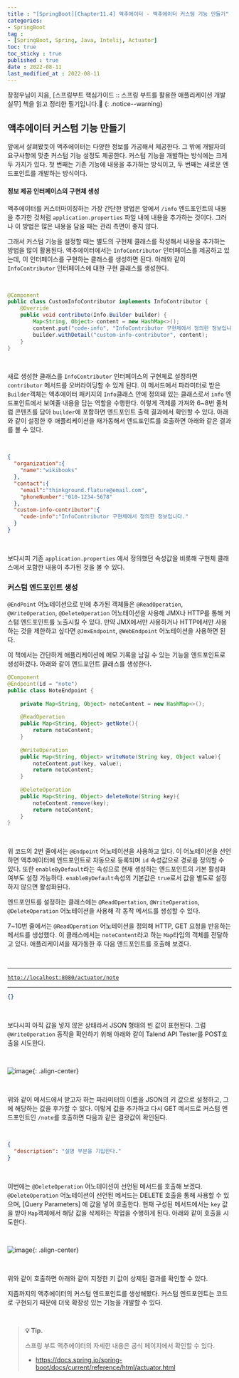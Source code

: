```yaml
---
title : "[SpringBoot][Chapter11.4] 액추에이터 - 액추에이터 커스텀 기능 만들기"
categories:
- SpringBoot
tag :
- [SpringBoot, Spring, Java, Intelij, Actuator]
toc: true
toc_sticky : true
published : true
date : 2022-08-11
last_modified_at : 2022-08-11
---
```






장정우님이 지음, [스프링부트 핵심가이드 :: 스프링 부트를 활용한 애플리케이션 개발 실무] 책을 읽고 정리한 필기입니다.📢
{: .notice--warning}





## 액추에이터 커스텀 기능 만들기

앞에서 살펴봤듯이 액추에이터는 다양한 정보를 가공해서 제공한다. 그 밖에 개발자의 요구사항에 맞춘 커스텀 기능 설정도 제공한다. 커스텀 기능을 개발하는 방식에는 크게 두 가지가 있다. 첫 번째는 기존 기능에 내용을 추가하는 방식이고, 두 번째는 새로운 엔드포인트를 개발하는 방식이다.



#### 정보 제공 인터페이스의 구현체 생성

액추에이터를 커스터마이징하는 가장 간단한 방법은 앞에서 `/info` 엔드포인트의 내용을 추가한 것처럼 `application.properties` 파일 내에 내용을 추가하는 것이다. 그러나 이 방법은 많은 내용을 담을 때는 관리 측면이 좋지 않다.

그래서 커스텀 기능을 설정할 때는 별도의 구현체 클래스를 작성해서 내용을 추가하는 방법을 많이 활용된다. 액추에이터에서는 `InfoContributor` 인터페이스를 제공하고 있는데, 이 인터페이스를 구현하는 클래스를 생성하면 된다. 아래와 같이 `InfoContributor` 인터페이스에 대한 구현 클래스를 생성한다.

<br>

```java
@Component
public class CustomInfoContributor implements InfoContributor {
    @Override
    public void contribute(Info.Builder builder) {
        Map<String, Object> content = new HashMap<>();
        content.put("code-info", "InfoContributor 구현체에서 정의한 정보입니다.");
        builder.withDetail("custom-info-contributor", content);
    }
}
```

<br>

새로 생성한 클래스를 `InfoContributor` 인터페이스의 구현체로 설정하면 `contributor` 메서드를 오버라이딩할 수 있게 된다. 이 메서드에서 파라미터로 받은 `Builder`객체는 액추에이터 패키지의 `Info`클래스 안에 정의돼 있는 클래스로서 `info` 엔드포인트에서 보여줄 내용을 담는 역할을 수행한다. 이렇게 객체를 가져와 6~8번 줄처럼 콘텐츠를 담아 `builder`에 포함하면 엔드포인트 출력 결과에서 확인할 수 있다. 아래와 같이 설정한 후 애플리케이션을 재가동해서 엔드포인트를 호출하면 아래와 같은 결과를 볼 수 있다.

<br>

```json
{
  "organization":{
    "name":"wikibooks"
  },
  "contact":{
    "email":"thinkground.flature@email.com",
    "phoneNumber":"010-1234-5678"
  },
  "custom-info-contributor":{
    "code-info":"InfoContributor 구현체에서 정의한 정보입니다."
  }
}
```

<br>

보다시피 기존 `application.properties` 에서 정의했던 속성값을 비롯해 구현체 클래스에서 포함한 내용이 추가된 것을 볼 수 있다.



### 커스텀 엔드포인트 생성

`@EndPoint` 어노테이션으로 빈에 추가된 객체들은 `@ReadOperation`, `@WriteOperation`, `@DeleteOperation` 어노테이션을 사용해 JMX나 HTTP를 통해 커스텀 엔드포인트를 노출시킬 수 있다. 만약 JMX에서만 사용하거나 HTTP에서만 사용하는 것을 제한하고 싶다면 `@JmxEndpoint`, `@WebEndpoint` 어노테이션을 사용하면 된다.

이 책에서는 간단하게 애플리케이션에 메모 기록을 남길 수 있는 기능을 엔드포인트로 생성하겠다. 아래와 같이 엔드포인트 클래스를 생성한다.

```java
@Component
@Endpoint(id = "note")
public class NoteEndpoint {
    
    private Map<String, Object> noteContent = new HashMap<>();
    
    @ReadOperation
    public Map<String, Object> getNote(){
        return noteContent;
    }
    
    @WriteOperation
    public Map<String, Object> writeNote(String key, Object value){
        noteContent.put(key, value);
        return noteContent;
    }
    
    @DeleteOperation
    public Map<String, Object> deleteNote(String key){
        noteContent.remove(key);
        return noteContent;
    }
}
```

<br>

위 코드의 2번 줄에서는 `@Endpoint` 어노테이션을 사용하고 있다. 이 어노테이션을 선언하면 액추에이터에 엔드포인트로 자동으로 등록되며 `id` 속성값으로 경로를 정의할 수 있다. 또한 `enableByDefault`라는 속성으로 현재 생성하는 엔드포인트의 기본 활성화 여부도 설정 가능하다. `enableByDefault`속성의 기본값은 `true`로서 값을 별도로 설정하지 않으면 활성화된다.

엔드포인트를 설정하는 클래스에는 `@ReadOpertation`, `@WriteOperation`, `@DeleteOperation` 어노테이션을 사용해 각 동작 메서드를 생성할 수 있다.

7~10번 줄에서는 `@ReadOperation` 어노테이션을 정의해 HTTP, GET 요청을 반응하는 메서드를 생성했다. 이 클래스에서는 `noteContent`라고 하는 `Map`타입의 객체를 전달하고 있다. 애플리케이셔을 재가동한 후 다음 엔드포인트를 호출해 보겠다.

<br>

------

<a href="http://localhost:8080/actuator/note">`http://localhost:8080/actuator/note`</a>

------

```json
{}
```

<br>

보다시피 아직 값을 넣지 않은 상태라서 JSON 형태의 빈 값이 표현된다. 그럼 `@WriteOperation` 동작을 확인하기 위해 아래와 같이 Talend API Tester를 POST호출을 시도한다.

<br>

![image](https://user-images.githubusercontent.com/13410737/183940337-d3879208-66eb-4433-bca6-c4390c7a5dcc.png){: .align-center}

<br>

위와 같이 메서드에서 받고자 하는 파라미터의 이름을 JSON의 키 값으로 설정하고, 그에 해당하는 값을 후가할 수 있다. 이렇게 값을 추가하고 다시 GET 메서드로 커스텀 엔드포인트인 `/note`를 호출하면 다음과 같은 결괏값이 확인된다.

<br>

```json
{
  "description": "설명 부분을 기입한다."
}
```

<br>

이번에는 `@DeleteOperation` 어노테이션이 선언된 메서드를 호출해 보겠다. `@DeleteOperation` 어노테이션이 선언된 메서드는 DELETE 호출을 통해 사용할 수 있으며, [Query Parameters] 에 값을 넣어 호출한다. 현재 구성된 메서드에서는 `key` 값을 받아 `Map`객체에서 해당 값을 삭제하는 작업을 수행하게 된다. 아래와 같이 호출을 시도한다.

<br>

![image](https://user-images.githubusercontent.com/13410737/183941473-adda824d-9131-46ef-a996-326b617c37a0.png){: .align-center}

<br>

위와 같이 호출하면 아래와 같이 지정한 키 값이 상제된 결과를 확인할 수 있다.

지즘까지의 액추에이터의 커스텀 엔드포인트를 생성해봤다. 커스텀 엔드포인트는 코드로 구현되기 때문에 더욱 확장성 있는 기능을 개발할 수 있다.

<br>

> **💡 Tip.** 
>
> 스프링 부트 액추에이터의 자세한 내용은 공식 페이지에서 확인할 수 있다.
>
> - <a href="https://docs.spring.io/spring-boot/docs/current/reference/html/actuator.html">https://docs.spring.io/spring-boot/docs/current/reference/html/actuator.html</a>
